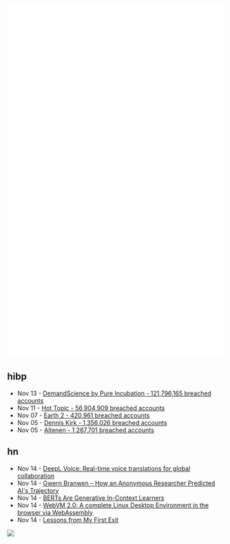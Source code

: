 ![Metrics](https://raw.githubusercontent.com/phixion/phixion/master/metrics.svg)

## hibp

<!--
for https://github.com/phixion/phixion/blob/main/.github/workflows/feeds.yml
-->
<!--START_SECTION:haveibeenpwnd-->
- Nov 13 - [DemandScience by Pure Incubation - 121,796,165 breached accounts](https://haveibeenpwned.com/PwnedWebsites#DemandScience)
- Nov 11 - [Hot Topic - 56,904,909 breached accounts](https://haveibeenpwned.com/PwnedWebsites#HotTopic)
- Nov 07 - [Earth 2 - 420,961 breached accounts](https://haveibeenpwned.com/PwnedWebsites#Earth2)
- Nov 05 - [Dennis Kirk - 1,356,026 breached accounts](https://haveibeenpwned.com/PwnedWebsites#DennisKirk)
- Nov 05 - [Altenen - 1,267,701 breached accounts](https://haveibeenpwned.com/PwnedWebsites#Altenen)
<!--END_SECTION:haveibeenpwnd-->

## hn

<!--
for https://github.com/phixion/phixion/blob/main/.github/workflows/feeds.yml
-->
<!--START_SECTION:hn-->
- Nov 14 - [DeepL Voice: Real-time voice translations for global collaboration](https://www.deepl.com/en/products/voice)
- Nov 14 - [Gwern Branwen – How an Anonymous Researcher Predicted AI's Trajectory](https://www.dwarkeshpatel.com/p/gwern-branwen)
- Nov 14 - [BERTs Are Generative In-Context Learners](https://arxiv.org/abs/2406.04823)
- Nov 14 - [WebVM 2.0: A complete Linux Desktop Environment in the browser via WebAssembly](https://labs.leaningtech.com/blog/webvm-20)
- Nov 14 - [Lessons from My First Exit](https://mtlynch.io/lessons-from-my-first-exit/)
<!--END_SECTION:hn-->

<!--
for https://yhype.me
-->
![](https://hit.yhype.me/github/profile?user_id=13013670)
